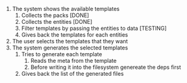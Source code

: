 
1. The system shows the available templates
   1. Collects the packs [DONE]
   2. Collects the entities [DONE]
   3. Filter templates by passing the entities to data [TESTING]
   4. Gives back the templates for each entities
2. The user selects the templates that they want
3. The system generates the selected templates
   1. Tries to generate each template
      1. Reads the meta from the template
      2. Before writing it into the filesystem genereate the deps first 
   2. Gives back the list of the generated files